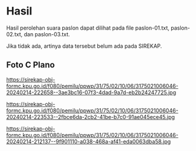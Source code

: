# Hasil

Hasil perolehan suara paslon dapat dilihat pada file paslon-01.txt, paslon-02.txt, dan paslon-03.txt.

Jika tidak ada, artinya data tersebut belum ada pada SIREKAP.

## Foto C Plano

https://sirekap-obj-formc.kpu.go.id/f080/pemilu/ppwp/31/75/02/10/06/3175021006046-20240214-222658--3ae3bc16-07f3-4dad-9a7d-eb2b24247725.jpg

https://sirekap-obj-formc.kpu.go.id/f080/pemilu/ppwp/31/75/02/10/06/3175021006046-20240214-223533--2fbce6da-2cb2-41be-b7c0-91ae045ece45.jpg

https://sirekap-obj-formc.kpu.go.id/f080/pemilu/ppwp/31/75/02/10/06/3175021006046-20240214-212137--9f901110-a038-468a-af41-eda0063dba58.jpg
